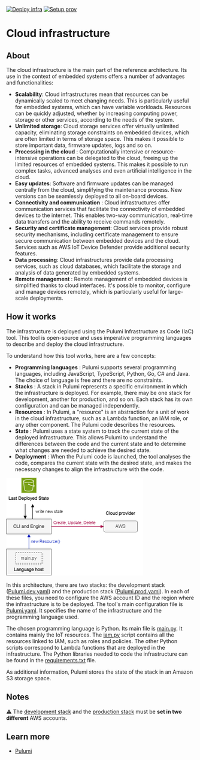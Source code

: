 [![Deploy infra](https://github.com/56kcloud/aws-iot-reference-architecture/actions/workflows/deploy-infra.yml/badge.svg)](https://github.com/56kcloud/aws-iot-reference-architecture/actions/workflows/deploy-infra.yml)
[![Setup prov](https://github.com/56kcloud/aws-iot-reference-architecture/actions/workflows/setup-provisioning.yml/badge.svg)](https://github.com/56kcloud/aws-iot-reference-architecture/actions/workflows/setup-provisioning.yml)

# Cloud infrastructure
## About
The cloud infrastructure is the main part of the reference architecture. Its use in the context of embedded systems offers a number of advantages and functionalities:
- **Scalability**: Cloud infrastructures mean that resources can be dynamically scaled to meet changing needs. This is particularly useful for embedded systems, which can have variable workloads. Resources can be quickly adjusted, whether by increasing computing power, storage or other services, according to the needs of the system.
- **Unlimited storage**: Cloud storage services offer virtually unlimited capacity, eliminating storage constraints on embedded devices, which are often limited in terms of storage space. This makes it possible to store important data, firmware updates, logs and so on.
- **Processing in the cloud** : Computationally intensive or resource-intensive operations can be delegated to the cloud, freeing up the limited resources of embedded systems. This makes it possible to run complex tasks, advanced analyses and even artificial intelligence in the cloud.
- **Easy updates**: Software and firmware updates can be managed centrally from the cloud, simplifying the maintenance process. New versions can be seamlessly deployed to all on-board devices.
- **Connectivity and communication** : Cloud infrastructures offer communication services that facilitate the connectivity of embedded devices to the internet. This enables two-way communication, real-time data transfers and the ability to receive commands remotely.
- **Security and certificate management**: Cloud services provide robust security mechanisms, including certificate management to ensure secure communication between embedded devices and the cloud. Services such as AWS IoT Device Defender provide additional security features.
- **Data processing**: Cloud infrastructures provide data processing services, such as cloud databases, which facilitate the storage and analysis of data generated by embedded systems.
- **Remote management** : Remote management of embedded devices is simplified thanks to cloud interfaces. It's possible to monitor, configure and manage devices remotely, which is particularly useful for large-scale deployments.

## How it works
The infrastructure is deployed using the Pulumi Infrastructure as Code (IaC) tool. This tool is open-source and uses imperative programming languages to describe and deploy the cloud infrastructure.

To understand how this tool works, here are a few concepts:
- **Programming languages** : Pulumi supports several programming languages, including JavaScript, TypeScript, Python, Go, C# and Java. The choice of language is free and there are no constraints.
- **Stacks** : A stack in Pulumi represents a specific environment in which the infrastructure is deployed. For example, there may be one stack for development, another for production, and so on. Each stack has its own configuration and can be managed independently.
- **Resources** : In Pulumi, a "resource" is an abstraction for a unit of work in the cloud infrastructure, such as a Lambda function, an IAM role, or any other component. The Pulumi code describes the resources.
- **State** : Pulumi uses a state system to track the current state of the deployed infrastructure. This allows Pulumi to understand the differences between the code and the current state and to determine what changes are needed to achieve the desired state.
- **Deployment** : When the Pulumi code is launched, the tool analyses the code, compares the current state with the desired state, and makes the necessary changes to align the infrastructure with the code.

![Reference architecture](./../docs/images/Pulumi_Overview.png)

In this architecture, there are two stacks: the development stack ([Pulumi.dev.yaml](./Pulumi.dev.yaml)) and the production stack ([Pulumi.prod.yaml](./Pulumi.prod.yaml)). In each of these files, you need to configure the AWS account ID and the region where the infrastructure is to be deployed. The tool's main configuration file is [Pulumi.yaml](./Pulumi.yaml). It specifies the name of the infrastructure and the programming language used.

The chosen programming language is Python. Its main file is [main.py](./__main__.py). It contains mainly the IoT resources. The [iam.py](./iam.py) script contains all the resources linked to IAM, such as roles and policies. The other Python scripts correspond to Lambda functions that are deployed in the infrastructure. The Python libraries needed to code the infrastructure can be found in the [requirements.txt](./requirements.txt) file.

As additional information, Pulumi stores the state of the stack in an Amazon S3 storage space.

## Notes
⚠️ The [development stack](./Pulumi.dev.yaml) and the [production stack](./Pulumi.prod.yaml) must be **set in two different** AWS accounts.

## Learn more
- [Pulumi](https://www.pulumi.com)